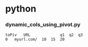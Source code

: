 # python

### dynamic_cols_using_pivot.py
```
toPiv 	URL 	        q1 	q2 	q3
0 	myurl.com/ 	10 	15 	20
```
